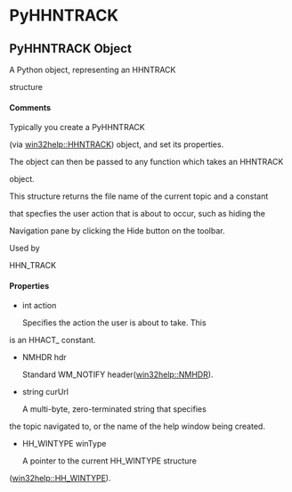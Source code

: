 # PyHHNTRACK


## PyHHNTRACK Object

A Python object, representing an HHNTRACK 

structure

#### Comments

Typically you create a PyHHNTRACK 

\(via [win32help::HHNTRACK](win32help.md#win32helphhntrack)\) object, and set its properties\. 

The object can then be passed to any function which takes an HHNTRACK 

object\.
 

 

This structure returns the file name of the current topic and a constant 

that specfies the user action that is about to occur, such as hiding the 

Navigation pane by clicking the Hide button on the toolbar\.
 

 

Used by
 

HHN\_TRACK

#### Properties

  - int action

    Specifies the action the user is about to take\. This 

is an HHACT\_ constant\.

  - NMHDR hdr

    Standard WM\_NOTIFY header\([win32help::NMHDR](win32help.md#win32helpnmhdr)\)\.

  - string curUrl

    A multi-byte, zero-terminated string that specifies 

the topic navigated to, or the name of the help window being created\.

  - HH\_WINTYPE winType

    A pointer to the current HH\_WINTYPE structure 

\([win32help::HH\_WINTYPE](win32help.md#win32helphh_wintype)\)\.